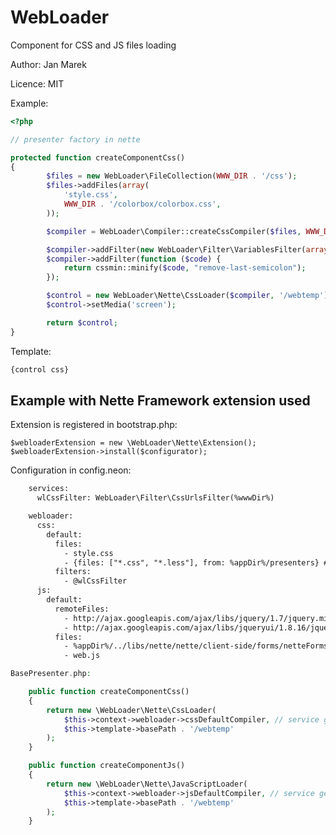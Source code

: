 ﻿WebLoader
=========

Component for CSS and JS files loading

Author: Jan Marek

Licence: MIT

Example:
```php
<?php

// presenter factory in nette

protected function createComponentCss()
{
		$files = new WebLoader\FileCollection(WWW_DIR . '/css');
		$files->addFiles(array(
			'style.css',
			WWW_DIR . '/colorbox/colorbox.css',
		));

		$compiler = WebLoader\Compiler::createCssCompiler($files, WWW_DIR . '/temp');

		$compiler->addFilter(new WebLoader\Filter\VariablesFilter(array('foo' => 'bar'));
		$compiler->addFilter(function ($code) {
			return cssmin::minify($code, "remove-last-semicolon");
		});

		$control = new WebLoader\Nette\CssLoader($compiler, '/webtemp');
		$control->setMedia('screen');

		return $control;
}
```

Template:
```html
{control css}
```


Example with Nette Framework extension used
-------------------------------------------



Extension is registered in bootstrap.php:

	$webloaderExtension = new \WebLoader\Nette\Extension();
	$webloaderExtension->install($configurator);


Configuration in config.neon:
```html
	services:
	  wlCssFilter: WebLoader\Filter\CssUrlsFilter(%wwwDir%)

	webloader:
	  css:
		default:
		  files:
			- style.css
			- {files: ["*.css", "*.less"], from: %appDir%/presenters} # Nette\Utils\Finder support
		  filters:
			- @wlCssFilter
	  js:
		default:
		  remoteFiles:
			- http://ajax.googleapis.com/ajax/libs/jquery/1.7/jquery.min.js
			- http://ajax.googleapis.com/ajax/libs/jqueryui/1.8.16/jquery-ui.min.js
		  files:
			- %appDir%/../libs/nette/nette/client-side/forms/netteForms.js
			- web.js
```

```php
BasePresenter.php:

	public function createComponentCss()
	{
		return new \WebLoader\Nette\CssLoader(
			$this->context->webloader->cssDefaultCompiler, // service generated by extension
			$this->template->basePath . '/webtemp'
		);
	}

	public function createComponentJs()
	{
		return new \WebLoader\Nette\JavaScriptLoader(
			$this->context->webloader->jsDefaultCompiler, // service generated by extension
			$this->template->basePath . '/webtemp'
		);
	}
```
